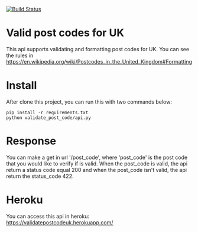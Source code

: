 [![Build Status](https://travis-ci.org/joaojunior/valid_post_codes_for_uk.svg?branch=master)](https://travis-ci.org/joaojunior/valid_post_codes_for_uk)

# Valid post codes for UK
This api supports validating and formatting post codes for UK. You can see the rules in https://en.wikipedia.org/wiki/Postcodes_in_the_United_Kingdom#Formatting

# Install
After clone this project, you can run this with two commands below:
```
pip install -r requirements.txt
python validate_post_code/api.py
```
# Response
You can make a get in url '/post_code', where 'post_code' is the post code that you would like to verify if is valid.
When the post_code is valid, the api return a status code equal 200 and when the post_code isn't valid, the api
return the status_code 422.

# Heroku
You can access this api in heroku: https://validatepostcodeuk.herokuapp.com/
